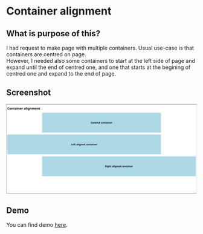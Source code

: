 # Container alignment
## What is purpose of this?
I had request to make page with multiple containers. Usual use-case is that containers are centred on page. <br>
However, I needed also some containers to start at the left side of page and expand until the end of centred one, and one that starts at the begining of centred one and expand to the end of page.  

## Screenshot
![Container alignment](/screenshot/container-alignment.png?raw=true)  

## Demo
You can find demo [here](https://codepen.io/bojanS/pen/YzvXpRN "Container alignment").